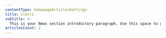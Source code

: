 ```yaml
---
contentType: homepageArticlesSettings
title: Статті
subtitle: >-
  This is your News section introductory paragraph. Use this space to give background on the articles below, including press coverage, industry updates and useful resources. Take this chance to establish yourself or your business as an authority in the field.
articlesCount: 2
---
```


